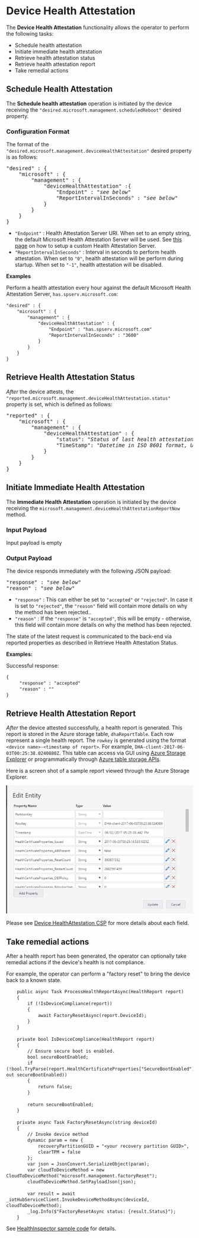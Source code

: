 # Device Health Attestation

The **Device Health Attestation** functionality allows the operator to perform the following tasks:

- Schedule health attestation
- Initiate immediate health attestation
- Retrieve health attestation status
- Retrieve health attestation report
- Take remedial actions

## Schedule Health Attestation

The **Schedule health attestation** operation is initiated by the device receiving the `"desired.microsoft.management.scheduledReboot"` desired property.

### Configuration Format
The format of the `"desired.microsoft.management.deviceHealthAttestation"` desired property is as follows:

<pre>
"desired" : {
    "microsoft" : {
        "management" : {
            "deviceHealthAttestation" :{
                "Endpoint" : "<i>see below</i>"
                "ReportIntervalInSeconds" : "<i>see below</i>"
            }
        }
    }
}
</pre>

- ```"Endpoint"``` : Health Attestation Server URI.  When set to an empty string, the default Microsoft Health Attestation Server will be used.  See [this page](https://technet.microsoft.com/en-us/library/mt750346.aspx) on how to setup a custom Health Attestation Server.
- ```"ReportIntervalInSeconds"``` : Interval in seconds to perform health attestation.  When set to ```"0"```, health attestation will be perform during startup.  When set to ```"-1"```, health attestation will be disabled.

**Examples**

Perform a health attestation every hour against the default Microsoft Health Attestation Server, ```has.spserv.microsoft.com```:

```
"desired" : {
    "microsoft" : {
        "management" : {
            "deviceHealthAttestation" : {
                "Endpoint" : "has.spserv.microsoft.com"
                "ReportIntervalInSeconds" : "3600"
            }
        }
    }
}
```

## Retrieve Health Attestation Status

*After* the device attests, the `"reported.microsoft.management.deviceHealthAttestation.status"` property is set, which is defined as follows:

<pre>
"reported" : {
    "microsoft" : {
        "management" : {
            "deviceHealthAttestation" : {
                "status": "<i>Status of last health attestation</i>",
                "TimeStamp": "<i>Datetime in ISO 8601 format, UTC</i>"
            }
        }
    }
}
</pre>


## Initiate Immediate Health Attestation

The **Immediate Health Attestation** operation is initiated by the device receiving the `microsoft.management.deviceHealthAttestationReportNow` method.

### Input Payload
Input payload is empty

### Output Payload
The device responds immediately with the following JSON payload:

<pre>
"response" : "<i>see below</i>"
"reason" : "<i>see below</i>"
</pre>

- ```"response"``` : This can either be set to ```"accepted"``` or ```"rejected"```. In case it is set to ```"rejected"```, the ```"reason"``` field will contain more details on why the method has been rejected..
- ```"reason"``` : If the ```"response"``` is ```"accepted"```, this will be empty - otherwise, this field will contain more details on why the method has been rejected.

The state of the latest request is communicated to the back-end via
reported properties as described in Retrieve Health Attestation Status.


**Examples:**

Successful response:

```
{
     "response" : "accepted"
     "reason" : ""
}
```
## Retrieve Health Attestation Report

*After* the device attested successfully, a health report is generated.  This report is stored in the Azure storage table, ```dhaReportTable```.  Each row represent a single health report.  The ```rowkey``` is generated using the format ```<device name>-<timestamp of report>```.  For example, ```DHA-client-2017-06-03T00:25:38.0240880Z```.  This table can access via GUI using [Azure Storage Explorer](http://storageexplorer.com/) or programmatically through [Azure table storage APIs](https://docs.microsoft.com/en-us/azure/storage/storage-dotnet-how-to-use-tables#retrieve-a-range-of-entities-in-a-partition).  

Here is a screen shot of a sample report viewed through the Azure Storage Explorer.

<img src="dha-report-sample.png"/>

Please see [Device HealthAttestation CSP](https://docs.microsoft.com/en-us/windows/client-management/mdm/healthattestation-csp#a-href-idtake-policy-actionastep-8-take-appropriate-policy-action-based-on-evaluation-results) for more details about each field.

## Take remedial actions

After a health report has been generated, the operator can optionally take remedial actions if the device's health is not compliance.

For example, the operator can perform a "factory reset" to bring the device back to a known state.

```
    public async Task ProcessHealthReportAsync(HealthReport report)
    {
        if (!IsDeviceCompliance(report))
        {
            await FactoryResetAsync(report.DeviceId);
        }
    }

    private bool IsDeviceCompliance(HealthReport report)
    {
        // Ensure secure boot is enabled.
        bool secureBootEnabled;
        if (!bool.TryParse(report.HealthCertificateProperties["SecureBootEnabled"], out secureBootEnabled))
        {
            return false;
        }

        return secureBootEnabled;
    }

    private async Task FactoryResetAsync(string deviceId)
    {
        // Invoke device method
        dynamic param = new {
            recoveryPartitionGUID = "<your recovery partition GUID>",
            clearTPM = false
        };
        var json = JsonConvert.SerializeObject(param);
        var cloudToDeviceMethod = new CloudToDeviceMethod("microsoft.management.factoryReset");
        cloudToDeviceMethod.SetPayloadJson(json);

        var result = await _iotHubServiceClient.InvokeDeviceMethodAsync(deviceId, cloudToDeviceMethod);
        _log.Info($"FactoryResetAsync status: {result.Status}");
    }
```

See [HealthInspector sample code](../src/DHA/DHA/DHAServiceBusQueueHandler/HealthInspector.csx) for details.

